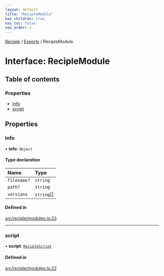 ```yaml
---
layout: default
title: "RecipleModule"
has_children: true
has_toc: false
nav_order: 1
---
```


[Reciple](../README.md) / [Exports](../modules.md) / RecipleModule

# Interface: RecipleModule

## Table of contents

### Properties

- [info](index.md#info)
- [script](index.md#script)

## Properties

### info

• **info**: `Object`

#### Type declaration

| Name | Type |
| :------ | :------ |
| `filename?` | `string` |
| `path?` | `string` |
| `versions` | `string`[] |

#### Defined in

[src/reciple/modules.ts:23](https://github.com/FalloutStudios/Reciple/blob/668601a/src/reciple/modules.ts#L23)

___

### script

• **script**: [`RecipleScript`](../RecipleScript/index.md)

#### Defined in

[src/reciple/modules.ts:22](https://github.com/FalloutStudios/Reciple/blob/668601a/src/reciple/modules.ts#L22)
